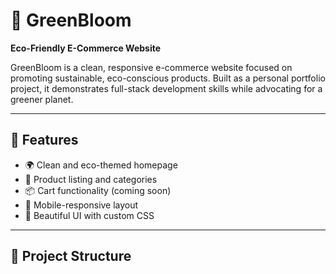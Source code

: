 # 🌱 GreenBloom

**Eco-Friendly E-Commerce Website**

GreenBloom is a clean, responsive e-commerce website focused on promoting sustainable, eco-conscious products. Built as a personal portfolio project, it demonstrates full-stack development skills while advocating for a greener planet.

---

## 🚀 Features

- 🌍 Clean and eco-themed homepage
- 🛒 Product listing and categories
- 📦 Cart functionality (coming soon)
- 📱 Mobile-responsive layout
- 🎨 Beautiful UI with custom CSS

---

## 📁 Project Structure

